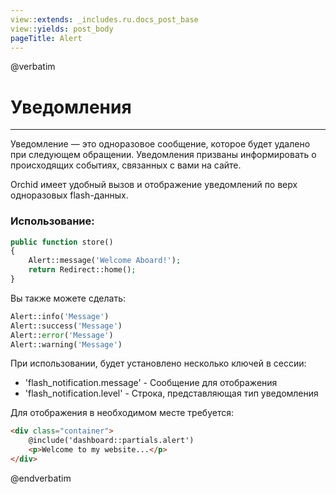 ```yaml
---
view::extends: _includes.ru.docs_post_base
view::yields: post_body
pageTitle: Alert
---
```

@verbatim

# Уведомления
----------
Уведомление — это одноразовое сообщение, которое будет удалено при следующем обращении. Уведомления призваны информировать о происходящих событиях, связанных с вами на сайте.

Orchid имеет удобный вызов и отображение уведомлений по верх одноразовых flash-данных.

### Использование:

```php
public function store()
{
    Alert::message('Welcome Aboard!');
    return Redirect::home();
}
```

Вы также можете сделать:

```php
Alert::info('Message')
Alert::success('Message')
Alert::error('Message')
Alert::warning('Message')
```

При использовании, будет установлено несколько ключей в сессии:
- 'flash_notification.message' - Сообщение для отображения
- 'flash_notification.level' - Строка, представляющая тип уведомления

Для отображения в необходимом месте требуется:
```html
<div class="container">
    @include('dashboard::partials.alert')
    <p>Welcome to my website...</p>
</div>
```

@endverbatim
